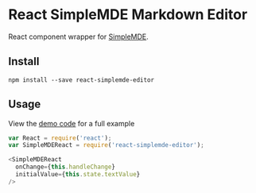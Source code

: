 # React SimpleMDE Markdown Editor

React component wrapper for
[SimpleMDE](https://github.com/NextStepWebs/simplemde-markdown-editor).

## Install

```
npm install --save react-simplemde-editor
```

## Usage
View the [demo code](https://github.com/benrlodge/react-simplemde-editor/tree/master/demo/scripts) for a full example

```javascript
var React = require('react');
var SimpleMDEReact = require('react-simplemde-editor');

<SimpleMDEReact
  onChange={this.handleChange}
  initialValue={this.state.textValue}
/>
```
